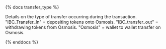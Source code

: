 {% docs transfer_type %}

Details on the type of transfer occurring during the transaction. "IBC_Transfer_In" = depositing tokens onto Osmosis. "IBC_transfer_out" = withdrawing tokens from Osmosis. "Osmosis" = wallet to wallet transfer on Osmosis.  

{% enddocs %}